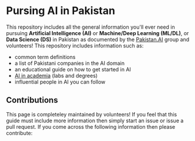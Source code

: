 # Pursing AI in Pakistan
This repository includes all the general information you'll ever need in pursuing **Artificial Intelligence (AI)** or **Machine/Deep Learning (ML/DL)**, or **Data Science (DS)** in Pakistan as documented by the [Pakistan.AI](https://www.facebook.com/groups/1045006612234229/) group and volunteers! This repository includes information such as:
- common term definitions
- a list of Pakistani companies in the AI domain
- an educational guide on how to get started in AI
- [AI in academia](/ai_in_academia.md) (labs and degrees)
- influential people in AI you can follow

## Contributions
This page is completeley maintained by volunteers! If you feel that this guide must include more information then simply start an issue or issue a pull request. If you come across the following information then please contribute:
